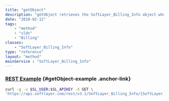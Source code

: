 ```yaml
---
title: "getObject"
description: "getObject retrieves the SoftLayer_Billing_Info object whose data corresponds to the account to which your portal user is tied. "
date: "2018-02-12"
tags:
    - "method"
    - "sldn"
    - "Billing"
classes:
    - "SoftLayer_Billing_Info"
type: "reference"
layout: "method"
mainService : "SoftLayer_Billing_Info"
---
```


### [REST Example](#getObject-example) <a href="/article/rest/"><i class="fas fa-question"></i></a> {#getObject-example .anchor-link} 
```bash
curl -g -u $SL_USER:$SL_APIKEY -X GET \
'https://api.softlayer.com/rest/v3.1/SoftLayer_Billing_Info/{SoftLayer_Billing_InfoID}/getObject'
```
